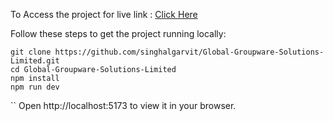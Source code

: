 To Access the project 
for live link : [Click Here](https://global-groupware-solutions-limited-of35.vercel.app/)

Follow these steps to get the project running locally:

    git clone https://github.com/singhalgarvit/Global-Groupware-Solutions-Limited.git
    cd Global-Groupware-Solutions-Limited
    npm install
    npm run dev

   ``
   Open http://localhost:5173 to view it in your browser.